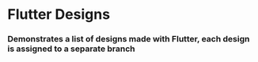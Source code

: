# Flutter Designs

### Demonstrates a list of designs made with Flutter, each design is assigned to a separate branch
